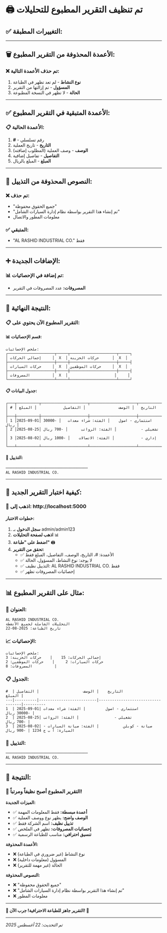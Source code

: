 # 🖨️ تم تنظيف التقرير المطبوع للتحليلات

## ✅ **التغييرات المطبقة:**

---

## 🗑️ **الأعمدة المحذوفة من التقرير المطبوع:**

### **❌ تم حذف الأعمدة التالية:**
1. **نوع النشاط** - لم تعد تظهر في الطباعة
2. **المسؤول** - تم إزالتها من التقرير
3. **الحالة** - لا تظهر في النسخة المطبوعة

---

## ✅ **الأعمدة المتبقية في التقرير المطبوع:**

### **📋 الأعمدة الحالية:**
1. **#** - رقم تسلسلي
2. **التاريخ** - تاريخ العملية
3. **الوصف** - وصف العملية (المطلوب إضافته)
4. **التفاصيل** - تفاصيل إضافية
5. **المبلغ** - المبلغ بالريال

---

## 🧹 **النصوص المحذوفة من التذييل:**

### **❌ تم حذف:**
- "جميع الحقوق محفوظة"
- "تم إنشاء هذا التقرير بواسطة نظام إدارة السيارات الشامل"
- معلومات المطور والاتصال

### **✅ المتبقي:**
- "AL RASHID INDUSTRIAL CO." فقط

---

## ➕ **الإضافات الجديدة:**

### **📊 تم إضافة في الإحصائيات:**
- **المصروفات:** عدد المصروفات في التقرير

---

## 🎯 **النتيجة النهائية:**

### **📋 التقرير المطبوع الآن يحتوي على:**

#### **📊 قسم الإحصائيات:**
```
ملخص الإحصائيات:
┌─────────────────────┬─────┬─────────────────────┬─────┐
│ إجمالي الحركات     │  X  │ حركات الخزينة      │  X  │
├─────────────────────┼─────┼─────────────────────┼─────┤
│ حركات السيارات     │  X  │ حركات الموظفين     │  X  │
├─────────────────────┼─────┼─────────────────────┼─────┤
│ المصروفات          │  X  │                     │     │
└─────────────────────┴─────┴─────────────────────┴─────┘
```

#### **📋 جدول البيانات:**
```
┌───┬──────────┬─────────────────────┬─────────────────────┬─────────────┐
│ # │ التاريخ   │ الوصف               │ التفاصيل            │ المبلغ       │
├───┼──────────┼─────────────────────┼─────────────────────┼─────────────┤
│ 1 │2025-09-01│ استثماري - اصول    │ الفئة: شراء معدات   │ -30000 ريال │
│ 2 │2025-08-25│ تشغيلي -           │ الفئة: الرواتب      │ -700 ريال   │
│ 3 │2025-08-02│ إداري -            │ الفئة: الاتصالات    │ -1000 ريال  │
└───┴──────────┴─────────────────────┴─────────────────────┴─────────────┘
```

#### **🏢 التذييل:**
```
─────────────────────────────────────
AL RASHID INDUSTRIAL CO.
```

---

## 🚀 **كيفية اختبار التقرير الجديد:**

### **🔗 اذهب إلى:** http://localhost:5000

#### **خطوات الاختبار:**
1. **سجل الدخول** بـ admin/admin123
2. **اذهب لصفحة التحليلات** 📊
3. **اضغط على "طباعة"** 🖨️
4. **تحقق من التقرير:**
   - ✅ الأعمدة: #، التاريخ، الوصف، التفاصيل، المبلغ فقط
   - ✅ لا يوجد: نوع النشاط، المسؤول، الحالة
   - ✅ التذييل نظيف: AL RASHID INDUSTRIAL CO. فقط
   - ✅ إحصائيات المصروفات تظهر

---

## 📊 **مثال على التقرير المطبوع:**

### **🎯 العنوان:**
```
AL RASHID INDUSTRIAL CO.
التحليلات الشاملة لجميع الأنشطة
تاريخ الطباعة: 2025-08-22
```

### **📈 الإحصائيات:**
```
ملخص الإحصائيات:
إجمالي الحركات: 15    |    حركات الخزينة: 3
حركات السيارات: 2     |    حركات الموظفين: 2  
المصروفات: 8          |
```

### **📋 الجدول:**
```
#  | التاريخ    | الوصف                    | التفاصيل                           | المبلغ
---|----------|--------------------------|-----------------------------------|----------
1  | 2025-09-01| استثماري - اصول         | الفئة: شراء معدات                  | -30000 ريال
2  | 2025-08-25| تشغيلي -                | الفئة: الرواتب                     | -700 ريال
3  | 2025-08-02| صيانة - كوبلن           | الفئة: صيانة السيارات - السيارة: أ ب ج 1234 | -900 ريال
```

### **🏢 التذييل:**
```
─────────────────────────────────────
AL RASHID INDUSTRIAL CO.
```

---

## 🎊 **النتيجة:**

### 🎉 **التقرير المطبوع أصبح نظيفاً ومرتباً!**

**الميزات الجديدة:**
- ✅ **أعمدة مبسطة:** فقط المعلومات المهمة
- ✅ **الوصف واضح:** يظهر نوع ووصف العملية
- ✅ **تذييل نظيف:** اسم الشركة فقط
- ✅ **إحصائيات المصروفات:** تظهر في الملخص
- ✅ **تنسيق احترافي:** مناسب للطباعة الرسمية

**الأعمدة المحذوفة:**
- ❌ نوع النشاط (غير ضروري في الطباعة)
- ❌ المسؤول (معلومات داخلية)
- ❌ الحالة (غير مهمة للتقرير)

**النصوص المحذوفة:**
- ❌ "جميع الحقوق محفوظة"
- ❌ "تم إنشاء هذا التقرير بواسطة نظام إدارة السيارات الشامل"
- ❌ معلومات المطور

---

**🚀 التقرير جاهز للطباعة الاحترافية! جرب الآن! 🚀**

---

*تم التحديث: 22 أغسطس 2025*